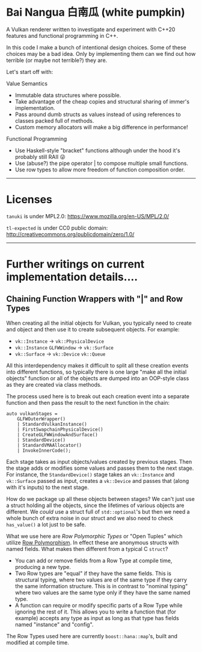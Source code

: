 Bai Nangua 白南瓜 (white pumpkin)
================================

A Vulkan renderer written to investigate and experiment with C\+\+20 features and functional programming in C++.

In this code I make a bunch of intentional design choices. Some of these choices may be a bad idea.
Only by implementing them can we find out how terrible (or maybe not terrible?) they are.

Let's start off with:

Value Semantics
- Immutable data structures where possible.
- Take advantage of the cheap copies and structural sharing of immer's implementation.
- Pass around dumb structs as values instead of using references to classes packed full of methods.
- Custom memory allocators will make a big difference in performance!

Functional Programming
- Use Haskell-style "bracket" functions although under the hood it's probably still RAII :stuck_out_tongue_winking_eye:
- Use (abuse?) the pipe operator | to compose multiple small functions.
- Use row types to allow more freedom of function composition order.

---------

Licenses
========


```tanuki``` is under MPL2.0: https://www.mozilla.org/en-US/MPL/2.0/

```tl-expected``` is under CC0 public domain: http://creativecommons.org/publicdomain/zero/1.0/

----------

Further writings on current implementation details....
========


Chaining Function Wrappers with "|" and Row Types
------

When creating all the initial objects for Vulkan, you typically need to create and object and then use it
to create subsequent objects. For example:
- ```vk::Instance``` -> ```vk::PhysicalDevice```
- ```vk::Instance``` ```GLFWWindow``` -> ```vk::Surface```
- ```vk::Surface``` -> ```vk::Device``` ```vk::Queue```

All this interdependency makes it difficult to split all these creation events into different
functions, so typically there is one large "make all the initial objects" function or all of the
objects are dumped into an OOP-style class as they are created via class methods.

The process used here is to break out each creation event into a separate function and then pass the
result to the next function in the chain:

```
auto vulkanStages =
    GLFWOuterWrapper()
    | StandardVulkanInstance()
    | FirstSwapchainPhysicalDevice()
    | CreateGLFWWindowAndSurface()
    | StandardDevice() 
    | StandardVMAAllocator() 
    | InvokeInnerCode();
```

Each stage takes as input objects/values created by previous stages. Then the stage adds or modifies some values
and passes them to the next stage. For instance, the ```StandardDevice()``` stage takes an ```vk::Instance``` and
```vk::Surface``` passed as input, creates a ```vk::Device``` and passes that (along with it's inputs) to the next
stage.

How do we package up all these objects between stages? We can't just use a struct holding all the objects, since
the lifetimes of various objects are different.  We *could* use a struct full of ```std::optional```'s but
then we need a whole bunch of extra noise in our struct and we also need to check ```has_value()``` a lot just
to be safe.

What we use here are *Row Polymorphic Types* or "Open Tuples" which utilize [Row Polymorphism](https://en.wikipedia.org/wiki/Row_polymorphism).
In effect these are anonymous structs with named fields. What makes then different from a typical C ```struct```?
- You can add or remove fields from a Row Type at compile time, producing a new type.
- Two Row types are "equal" if they have the same fields. This is structural typing, where two values are
  of the same type if they carry the same information structure. This is in contrast to "nominal typing" where two values are
  the same type only if they have the same named type.
- A function can require or modify specific parts of a Row Type while ignoring the rest of it. 
  This allows you to write a function that (for example) accepts any type as input as long as that
  type has fields named "instance" and "config".

The Row Types used here are currently ```boost::hana::map```'s, built and modified at compile time.

